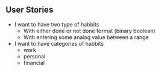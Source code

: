 ## User Stories
- I want to have two type of habbits
	- With either done or not done format (binary boolean)
	- With entering some analog value between a range
- I want to have categories of habbits
	- work
	- personal
	- financial